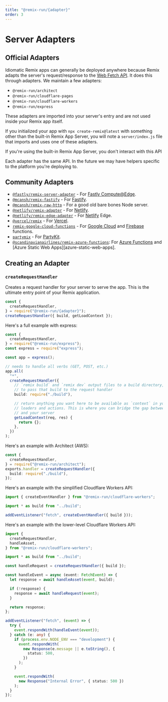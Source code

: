 ```yaml
---
title: "@remix-run/{adapter}"
order: 3
---
```


# Server Adapters

## Official Adapters

Idiomatic Remix apps can generally be deployed anywhere because Remix adapts the server's request/response to the [Web Fetch API][web-fetch-api]. It does this through adapters. We maintain a few adapters:

- `@remix-run/architect`
- `@remix-run/cloudflare-pages`
- `@remix-run/cloudflare-workers`
- `@remix-run/express`

These adapters are imported into your server's entry and are not used inside your Remix app itself.

If you initialized your app with `npx create-remix@latest` with something other than the built-in Remix App Server, you will note a `server/index.js` file that imports and uses one of these adapters.

<docs-info>If you're using the built-in Remix App Server, you don't interact with this API</docs-info>

Each adapter has the same API. In the future we may have helpers specific to the platform you're deploying to.

## Community Adapters

- [`@fastly/remix-server-adapter`][fastly-remix-server-adapter] - For [Fastly Compute@Edge][fastly-compute-at-edge].
- [`@mcansh/remix-fastify`][remix-fastify] - For [Fastify][fastify].
- [`@mcansh/remix-raw-http`][remix-raw-http] - For a good old bare bones Node server.
- [`@netlify/remix-adapter`][netlify-remix-adapter] - For [Netlify][netlify].
- [`@netlify/remix-edge-adapter`][netlify-remix-edge-adapter] - For [Netlify][netlify] Edge.
- [`@vercel/remix`][vercel-remix] - For [Vercel][vercel].
- [`remix-google-cloud-functions`][remix-google-cloud-functions] - For [Google Cloud][google-cloud-functions] and [Firebase][firebase-functions] functions.
- [`partymix`][partymix] - For [PartyKit][partykit].
- [`@scandinavianairlines/remix-azure-functions`][remix-azure-functions]: For [Azure Functions][azure-functions] and [Azure Static Web Apps][azure-static-web-apps].

## Creating an Adapter

### `createRequestHandler`

Creates a request handler for your server to serve the app. This is the ultimate entry point of your Remix application.

```ts
const {
  createRequestHandler,
} = require("@remix-run/{adapter}");
createRequestHandler({ build, getLoadContext });
```

Here's a full example with express:

```ts lines=[1-3,11-22]
const {
  createRequestHandler,
} = require("@remix-run/express");
const express = require("express");

const app = express();

// needs to handle all verbs (GET, POST, etc.)
app.all(
  "*",
  createRequestHandler({
    // `remix build` and `remix dev` output files to a build directory, you need
    // to pass that build to the request handler
    build: require("./build"),

    // return anything you want here to be available as `context` in your
    // loaders and actions. This is where you can bridge the gap between Remix
    // and your server
    getLoadContext(req, res) {
      return {};
    },
  })
);
```

Here's an example with Architect (AWS):

```ts
const {
  createRequestHandler,
} = require("@remix-run/architect");
exports.handler = createRequestHandler({
  build: require("./build"),
});
```

Here's an example with the simplified Cloudflare Workers API:

```ts
import { createEventHandler } from "@remix-run/cloudflare-workers";

import * as build from "../build";

addEventListener("fetch", createEventHandler({ build }));
```

Here's an example with the lower-level Cloudflare Workers API:

```ts
import {
  createRequestHandler,
  handleAsset,
} from "@remix-run/cloudflare-workers";

import * as build from "../build";

const handleRequest = createRequestHandler({ build });

const handleEvent = async (event: FetchEvent) => {
  let response = await handleAsset(event, build);

  if (!response) {
    response = await handleRequest(event);
  }

  return response;
};

addEventListener("fetch", (event) => {
  try {
    event.respondWith(handleEvent(event));
  } catch (e: any) {
    if (process.env.NODE_ENV === "development") {
      event.respondWith(
        new Response(e.message || e.toString(), {
          status: 500,
        })
      );
    }

    event.respondWith(
      new Response("Internal Error", { status: 500 })
    );
  }
});
```

[web-fetch-api]: https://developer.mozilla.org/en-US/docs/Web/API/Fetch_API
[fastly-remix-server-adapter]: https://github.com/fastly/remix-compute-js/tree/main/packages/remix-server-adapter
[fastly-compute-at-edge]: https://developer.fastly.com/learning/compute/
[remix-google-cloud-functions]: https://github.com/penx/remix-google-cloud-functions
[google-cloud-functions]: https://cloud.google.com/functions
[firebase-functions]: https://firebase.google.com/docs/functions
[remix-fastify]: https://github.com/mcansh/remix-fastify
[fastify]: https://www.fastify.io
[remix-raw-http]: https://github.com/mcansh/remix-node-http-server
[netlify-remix-adapter]: https://github.com/netlify/remix-compute/tree/main/packages/remix-adapter
[netlify-remix-edge-adapter]: https://github.com/netlify/remix-compute/tree/main/packages/remix-edge-adapter
[netlify]: https://netlify.com
[vercel-remix]: https://github.com/vercel/remix/blob/main/packages/vercel-remix
[vercel]: https://vercel.com
[partykit]: https://partykit.io
[partymix]: https://github.com/partykit/partykit/tree/main/packages/partymix
[remix-azure-functions]: https://github.com/scandinavianairlines/remix-azure-functions
[azure-functions]: https://azure.microsoft.com/en-us/products/functions/
[azure-staticwebapps]: https://azure.microsoft.com/en-us/products/app-service/static
